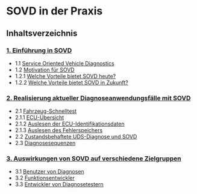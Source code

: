# SOVD in der Praxis

## Inhaltsverzeichnis

### [1. Einführung in SOVD](#einführung-in-sovd)

- 1.1 [Service Oriented Vehicle Diagnostics](#service-oriented-vehicle-diagnostics)
- 1.2 [Motivation für SOVD](#motivation-für-sovd)
- 1.2.1 [Welche Vorteile bietet SOVD heute?](#welche-vorteile-bietet-sovd-heute)
- 1.2.2 [Welche Vorteile bietet SOVD in Zukunft?](#welche-vorteile-bietet-sovd-in-zukunft)

### [2. Realisierung aktueller Diagnoseanwendungsfälle mit SOVD](#realisierung-aktueller-diagnoseanwendungsfälle-mit-sovd)

- 2.1 [Fahrzeug-Schnelltest](#fahrzeug-schnelltest)
- 2.1.1 [ECU-Übersicht](#ecu-übersicht)
- 2.1.2 [Auslesen der ECU-Identifikationsdaten](#auslesen-der-ecu-identifikationsdaten)
- 2.1.3 [Auslesen des Fehlerspeichers](#auslesen-des-fehlerspeichers)
- 2.2 [Zustandsbehaftete UDS-Diagnose und SOVD](#zustandsbehaftete-uds-diagnose-und-sovd)
- 2.3 [Diagnosesequenzen](#diagnosesequenzen)

###  [3. Auswirkungen von SOVD auf verschiedene Zielgruppen](#auswirkungen-von-sovd-auf-verschiedene-zielgruppen)

  - 3.1 [Benutzer von Diagnosen](#benutzer-von-diagnosen)
  - 3.2 [Funktionsentwickler](#funktionsentwickler)
  - 3.3 [Entwickler von Diagnosetestern](#entwickler-von-diagnosetestern)
